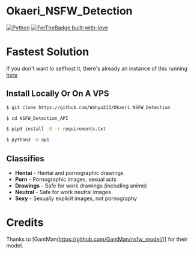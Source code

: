 # Okaeri_NSFW_Detection

[![Python](http://forthebadge.com/images/badges/made-with-python.svg)](https://python.org)
[![ForTheBadge built-with-love](http://ForTheBadge.com/images/badges/built-with-love.svg)](https://GitHub.com/Wahyu213/)



# Fastest Solution

If you don't want to selfhost it, there's already an instance of this running [here](https://thearq.tech/nsfw_scan?url=https://hamker.me/8ni586l.png)

## Install Locally Or On A VPS

```sh
$ git clone https://github.com/Wahyu213/Okaeri_NSFW_Detection

$ cd NSFW_Detection_API

$ pip3 install -U -r requirements.txt

$ python3 -m api
```

## Classifies

* **Hentai** - Hentai and pornographic drawings
* **Porn** - Pornographic images, sexual acts
* **Drawings** - Safe for work drawings (including anime)
* **Neutral** - Safe for work neutral images
* **Sexy** - Sexually explicit images, not pornography

# Credits

Thanks to [GantMan(https://github.com/GantMan/nsfw_model/)] for their model.
